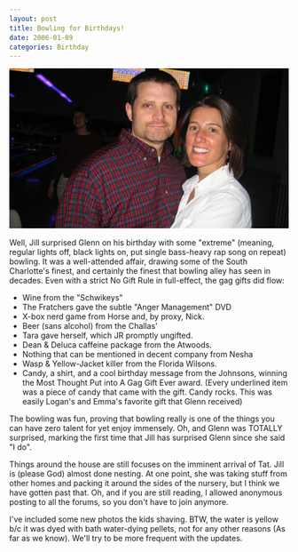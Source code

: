 ```yaml
---
layout: post
title: Bowling for Birthdays!
date: 2006-01-09
categories: Birthday
---
```

![I'll cry if I want to](/images/20060109/shapeimage_1.png)

Well, Jill surprised Glenn on his birthday with some "extreme" (meaning, regular lights off, black lights on, put single bass-heavy rap song on repeat) bowling.  It was a well-attended affair, drawing some of the South Charlotte's finest, and certainly the finest that bowling alley has seen in decades.  Even with a strict No Gift Rule in full-effect, the gag gifts did flow:

* Wine from the "Schwikeys"
* The Fratchers gave the subtle "Anger Management" DVD
* X-box nerd game from Horse and, by proxy, Nick.
* Beer (sans alcohol) from the Challas'
* Tara gave herself, which JR promptly ungifted.
* Dean & Deluca caffeine package from the Atwoods.
* Nothing that can be mentioned in decent company from Nesha
* Wasp & Yellow-Jacket killer from the Florida Wilsons.
* Candy, a shirt, and a cool birthday message from the Johnsons, winning the Most Thought Put into A Gag Gift Ever award. (Every underlined item was a piece of candy that came with the gift.  Candy rocks.  This was easily Logan's and Emma's favorite gift that Glenn received)

The bowling was fun, proving that bowling really is one of the things you can have zero talent for yet enjoy immensely.  Oh, and Glenn was TOTALLY surprised, marking the first time that Jill has surprised Glenn since she said "I do".

Things around the house are still focuses on the imminent arrival of Tat.  Jill is (please God) almost done nesting.  At one point, she was taking stuff from other homes and packing it around the sides of the nursery, but I think we have gotten past that.  Oh, and if you are still reading, I allowed anonymous posting to all the forums, so you don't have to join anymore. 

I've included some new photos the kids shaving.  BTW, the water is yellow b/c it was dyed with bath water-dying pellets, not for any other reasons (As far as we know). 
We'll try to be more frequent with the updates.
